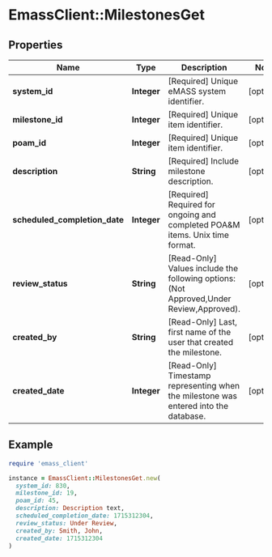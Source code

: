 # EmassClient::MilestonesGet

## Properties

| Name | Type | Description | Notes |
| ---- | ---- | ----------- | ----- |
| **system_id** | **Integer** | [Required] Unique eMASS system identifier. | [optional] |
| **milestone_id** | **Integer** | [Required] Unique item identifier. | [optional] |
| **poam_id** | **Integer** | [Required] Unique item identifier. | [optional] |
| **description** | **String** | [Required] Include milestone description. | [optional] |
| **scheduled_completion_date** | **Integer** | [Required] Required for ongoing and completed POA&amp;M items. Unix time format. | [optional] |
| **review_status** | **String** | [Read-Only] Values include the following options: (Not Approved,Under Review,Approved). | [optional] |
| **created_by** | **String** | [Read-Only] Last, first name of the user that created the milestone. | [optional] |
| **created_date** | **Integer** | [Read-Only] Timestamp representing when the milestone was entered into the database. | [optional] |

## Example

```ruby
require 'emass_client'

instance = EmassClient::MilestonesGet.new(
  system_id: 830,
  milestone_id: 19,
  poam_id: 45,
  description: Description text,
  scheduled_completion_date: 1715312304,
  review_status: Under Review,
  created_by: Smith, John,
  created_date: 1715312304
)
```

